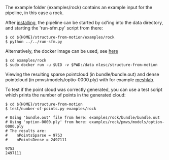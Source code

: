 The example folder (examples/rock) contains an example input for the pipeline, in this case a rock.

After [installing](install-ubuntu-14.10.md), the pipeline can be started by cd'ing into the data directory, and starting the 'run-sfm.py' script from there:

```
$ cd ${HOME}/structure-from-motion/examples/rock
$ python ../../run-sfm.py
```

Alternatively, the docker image can be used, see [here](docker.md)

```
$ cd examples/rock
$ sudo docker run -u $UID -v $PWD:/data nlesc/structure-from-motion
```

Viewing the resulting sparse pointcloud (in bundle/bundle.out) and dense pointcloud (in pmvs/models/optio-0000.ply) with for example [meshlab](http://meshlab.sourceforge.net/).

To test if the point cloud was correctly generated, you can use a test script which prints the number of points in the generated cloud:

```
$ cd ${HOME}/structure-from-motion
$ test/number-of-points.py examples/rock

# Using 'bundle.out' file from here: examples/rock/bundle/bundle.out
# Using 'option-0000.ply' from here: examples/rock/pmvs/models/option-0000.ply
# The results are:
#    nPointsSparse = 9753
#    nPointsDense = 2497111

9753
2497111
```
